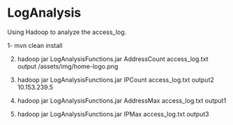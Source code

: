 # LogAnalysis

Using Hadoop to analyze the access_log.

1- mvn clean install

2. hadoop jar LogAnalysisFunctions.jar AddressCount access_log.txt output /assets/img/home-logo.png

3. hadoop jar LogAnalysisFunctions.jar IPCount access_log.txt output2 10.153.239.5

3. hadoop jar LogAnalysisFunctions.jar AddressMax access_log.txt output1

4. hadoop jar LogAnalysisFunctions.jar IPMax access_log.txt output3  
